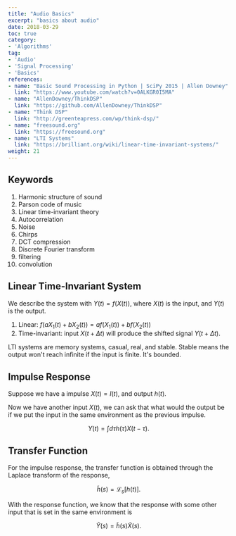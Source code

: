 ```yaml
---
title: "Audio Basics"
excerpt: "basics about audio"
date: 2018-03-29
toc: true
category:
- 'Algorithms'
tag:
- 'Audio'
- 'Signal Processing'
- 'Basics'
references:
- name: "Basic Sound Processing in Python | SciPy 2015 | Allen Downey"
  link: "https://www.youtube.com/watch?v=0ALKGR0I5MA"
- name: "AllenDowney/ThinkDSP"
  link: "https://github.com/AllenDowney/ThinkDSP"
- name: "Think DSP"
  link: "http://greenteapress.com/wp/think-dsp/"
- name: "freesound.org"
  link: "https://freesound.org"
- name: "LTI Systems"
  link: "https://brilliant.org/wiki/linear-time-invariant-systems/"
weight: 21
---
```


## Keywords

1. Harmonic structure of sound
2. Parson code of music
3. Linear time-invariant theory
4. Autocorrelation
5. Noise
6. Chirps
7. DCT compression
8. Discrete Fourier transform
9. filtering
10. convolution

## Linear Time-Invariant System

We describe the system with $Y(t) = f(X(t))$, where $X(t)$ is the input, and $Y(t)$ is the output.

1. Linear: $f(a X_1(t) + b X_2(t)) = a f(X_1(t)) + b f(X_2(t))$
2. Time-invariant: input $X(t+\Delta t)$ will produce the shifted signal $Y(t+\Delta t)$.


LTI systems are memory systems, casual, real, and stable. Stable means the output won't reach infinite if the input is finite. It's bounded.

## Impulse Response

Suppose we have a impulse $X(t) = I(t)$, and output $h(t)$.

Now we have another input $X(t)$, we can ask that what would the output be if we put the input in the same environment as the previous impulse.

$$
\begin{equation}
Y(t) = \int d\tau h(\tau) X(t-\tau).
\end{equation}
$$


## Transfer Function

For the impulse response, the transfer function is obtained through the Laplace transform of the response,

$$
\begin{equation}
\tilde h(s) = \mathscr L_s [ h(t) ].
\end{equation}
$$

With the response function, we know that the response with some other input that is set in the same environment is

$$
\begin{equation}
   \tilde Y(s) = \tilde h(s) \tilde X(s).
\end{equation}
$$

